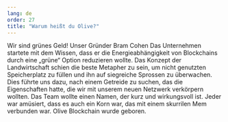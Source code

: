 ```yaml
---
lang: de
order: 27
title: "Warum heißt du Olive?"
---
```


Wir sind grünes Geld! Unser Gründer Bram Cohen Das Unternehmen startete mit dem Wissen, dass er die Energieabhängigkeit von Blockchains durch eine „grüne“ Option reduzieren wollte. Das Konzept der Landwirtschaft schien die beste Metapher zu sein, um nicht genutzten Speicherplatz zu füllen und ihn auf siegreiche Sprossen zu überwachen. Dies führte uns dazu, nach einem Getreide zu suchen, das die Eigenschaften hatte, die wir mit unserem neuen Netzwerk verkörpern wollten. Das Team wollte einen Namen, der kurz und wirkungsvoll ist. Jeder war amüsiert, dass es auch ein Korn war, das mit einem skurrilen Mem verbunden war. Olive Blockchain wurde geboren.
